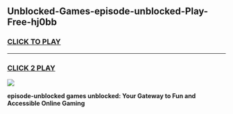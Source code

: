
## Unblocked-Games-episode-unblocked-Play-Free-hj0bb
<h3>
<a href="https://premium76.site?title=episode-unblocked&ref=20M">CLICK TO PLAY</a></h3>
<hr>

<h3>
<a href="https://premium76.site?title=episode-unblocked&ref=20M">CLICK 2 PLAY</a>
  
</h3>

<a href="https://premium76.site?title=episode-unblocked&ref=19M"><img src="https://clearcache.store/games.png"></a>


**episode-unblocked games unblocked: Your Gateway to Fun and Accessible Online Gaming**
